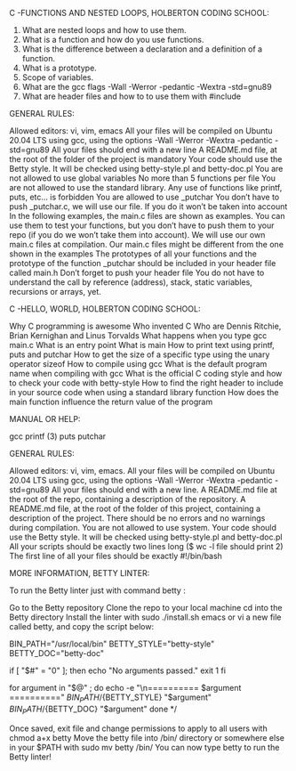 C -FUNCTIONS AND NESTED LOOPS, HOLBERTON CODING SCHOOL:

1. What are nested loops and how to use them.
2. What is a function and how do you use functions.
3. What is the difference between a declaration and a definition of a function.
4. What is a prototype.
5. Scope of variables.
6. What are the gcc flags -Wall -Werror -pedantic -Wextra -std=gnu89
7. What are header files and how to to use them with #include

GENERAL RULES:

Allowed editors: vi, vim, emacs
All your files will be compiled on Ubuntu 20.04 LTS using gcc, using the options -Wall -Werror -Wextra -pedantic -std=gnu89
All your files should end with a new line
A README.md file, at the root of the folder of the project is mandatory
Your code should use the Betty style. It will be checked using betty-style.pl and betty-doc.pl
You are not allowed to use global variables
No more than 5 functions per file
You are not allowed to use the standard library. Any use of functions like printf, puts, etc… is forbidden
You are allowed to use _putchar
You don’t have to push _putchar.c, we will use our file. If you do it won’t be taken into account
In the following examples, the main.c files are shown as examples. You can use them to test your functions, but you don’t have to push them to your repo (if you do we won’t take them into account). We will use our own main.c files at compilation. Our main.c files might be different from the one shown in the examples
The prototypes of all your functions and the prototype of the function _putchar should be included in your header file called main.h
Don’t forget to push your header file
You do not have to understand the call by reference (address), stack, static variables, recursions or arrays, yet.

C -HELLO, WORLD, HOLBERTON CODING SCHOOL:

Why C programming is awesome
Who invented C
Who are Dennis Ritchie, Brian Kernighan and Linus Torvalds
What happens when you type gcc main.c
What is an entry point
What is main
How to print text using printf, puts and putchar
How to get the size of a specific type using the unary operator sizeof
How to compile using gcc
What is the default program name when compiling with gcc
What is the official C coding style and how to check your code with betty-style
How to find the right header to include in your source code when using a standard library function
How does the main function influence the return value of the program

MANUAL OR HELP:

gcc
printf (3)
puts
putchar

GENERAL RULES:

Allowed editors: vi, vim, emacs.
All your files will be compiled on Ubuntu 20.04 LTS using gcc, using the options -Wall -Werror -Wextra -pedantic -std=gnu89
All your files should end with a new line.
A README.md file at the root of the repo, containing a description of the repository.
A README.md file, at the root of the folder of this project, containing a description of the project.
There should be no errors and no warnings during compilation.
You are not allowed to use system.
Your code should use the Betty style. It will be checked using betty-style.pl and betty-doc.pl
All your scripts should be exactly two lines long ($ wc -l file should print 2)
The first line of all your files should be exactly #!/bin/bash

MORE INFORMATION, BETTY LINTER:

To run the Betty linter just with command betty <filename>:

Go to the Betty repository
Clone the repo to your local machine
cd into the Betty directory
Install the linter with sudo ./install.sh
emacs or vi a new file called betty, and copy the script below:

BIN_PATH="/usr/local/bin"
BETTY_STYLE="betty-style"
BETTY_DOC="betty-doc"

if [ "$#" = "0" ]; then
    echo "No arguments passed."
    exit 1
fi

for argument in "$@" ; do
    echo -e "\n========== $argument =========="
    ${BIN_PATH}/${BETTY_STYLE} "$argument"
    ${BIN_PATH}/${BETTY_DOC} "$argument"
done
*/

Once saved, exit file and change permissions to apply to all users with chmod a+x betty
Move the betty file into /bin/ directory or somewhere else in your $PATH with sudo mv betty /bin/
You can now type betty <filename> to run the Betty linter!
